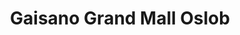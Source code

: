 ---
title: "Gaisano Grand Mall Oslob"
url: /oslob/gaisano-grand-mall-oslob/
shop: Einkaufszentrum
---